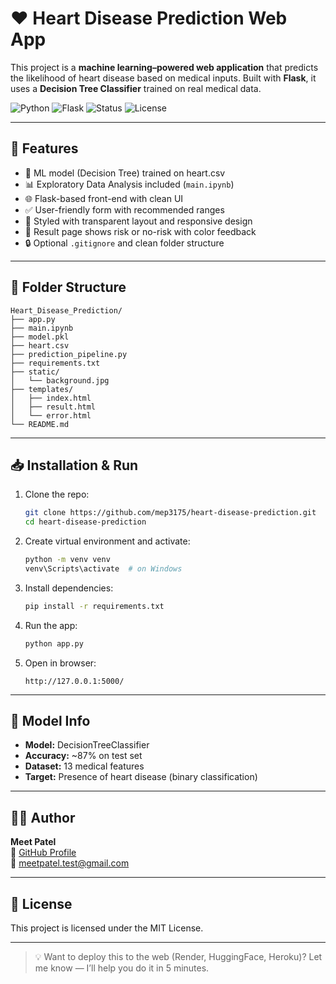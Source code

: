# ❤️ Heart Disease Prediction Web App

This project is a **machine learning–powered web application** that predicts the likelihood of heart disease based on medical inputs. Built with **Flask**, it uses a **Decision Tree Classifier** trained on real medical data.

![Python](https://img.shields.io/badge/Python-3.10-blue)
![Flask](https://img.shields.io/badge/Flask-WebApp-lightgrey)
![Status](https://img.shields.io/badge/Status-Deployed-green)
![License](https://img.shields.io/badge/License-MIT-lightgreen)

---

## 🚀 Features

- 🧠 ML model (Decision Tree) trained on heart.csv
- 📊 Exploratory Data Analysis included (`main.ipynb`)
- 🌐 Flask-based front-end with clean UI
- ✅ User-friendly form with recommended ranges
- 🎨 Styled with transparent layout and responsive design
- 🔁 Result page shows risk or no-risk with color feedback
- 🔒 Optional `.gitignore` and clean folder structure

---

## 📂 Folder Structure

```
Heart_Disease_Prediction/
├── app.py
├── main.ipynb
├── model.pkl
├── heart.csv
├── prediction_pipeline.py
├── requirements.txt
├── static/
│   └── background.jpg
├── templates/
│   ├── index.html
│   ├── result.html
│   └── error.html
└── README.md
```

---

## 📥 Installation & Run

1. Clone the repo:
   ```bash
   git clone https://github.com/mep3175/heart-disease-prediction.git
   cd heart-disease-prediction
   ```

2. Create virtual environment and activate:
   ```bash
   python -m venv venv
   venv\Scripts\activate  # on Windows
   ```

3. Install dependencies:
   ```bash
   pip install -r requirements.txt
   ```

4. Run the app:
   ```bash
   python app.py
   ```

5. Open in browser:  
   ```
   http://127.0.0.1:5000/
   ```

---

## 🧠 Model Info

- **Model:** DecisionTreeClassifier  
- **Accuracy:** ~87% on test set  
- **Dataset:** 13 medical features  
- **Target:** Presence of heart disease (binary classification)

---

## 🧑‍💻 Author

**Meet Patel**  
🔗 [GitHub Profile](https://github.com/mep3175)  
📧 meetpatel.test@gmail.com

---

## 📄 License

This project is licensed under the MIT License.

---

> 💡 Want to deploy this to the web (Render, HuggingFace, Heroku)? Let me know — I’ll help you do it in 5 minutes.
